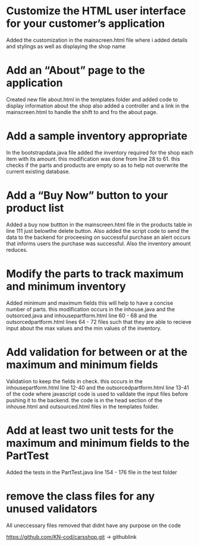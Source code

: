 # Customize the HTML user interface for your customer’s application
Added the customization in the mainscreen.html file where i added details and stylings as well as displaying the shop name
# Add an “About” page to the application
Created new file about.html in the templates folder and added code to display information about the shop also added a controller and a  link in the mainscreen.html to handle the shift to and fro the about page.
# Add a sample inventory appropriate
In the bootstrapdata.java file added the inventory required for the shop each item with its amount. this modification was done from line 28 to 61. this checks if the parts and products are empty so as to help not overwrite the current existing database.
# Add a “Buy Now” button to your product list
Added a buy now buttton in the mainscreen.html file in the products table in line 111 just belowthe delete button. Also added the script code to send the data to the backend for proceesing on successful purchase an alert occurs that informs users the purchase was successful. Also the inventory amount reduces.
# Modify the parts to track maximum and minimum inventory
Added minimum and maximum fields this will help to have a concise number of parts. this modification occurs in the inhouse.java and the outsorced.java  and inhousepartform.html line 60 - 68 and the outsorcedpartform.html lines 64 - 72 files such that they are able to recieve input about the max values and the min values of the inventory.
# Add validation for between or at the maximum and minimum fields
Validatiion to keep the fields in check. this occurs in the inhousepartform.html line 12-40 and the outsorcedpartform.html line 13-41 of the code where javascript code is used to valldate the input files before pushing it to the backend. the code is in the head section of the inhouse.html and outsourced.html files in the templates folder.

# Add at least two unit tests for the maximum and minimum fields to the PartTest
Added the tests in the PartTest.java line 154 - 176 file in the test folder

# remove the class files for any unused validators
All uneccessary files removed that didnt have any purpose on the code 

https://github.com/KN-cod/carsshop.git -> githublink